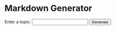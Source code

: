 <!DOCTYPE html>
<html>
  <head>
    <title>Markdown Generator</title>
    <script src="https://cdn.jsdelivr.net/npm/marked/marked.min.js"></script>
  </head>

  <body>
    <h1>Markdown Generator</h1>
    <form id="topic-form">
      <label for="topic">Enter a topic:</label>
      <input type="text" id="topic" name="topic" />
      <button type="submit">Generate</button>
    </form>
    <div id="result"></div>
    <script>
      document.getElementById("topic-form").addEventListener("submit", async function (event) {
        event.preventDefault();
        const topic = document.getElementById("topic").value;
        const response = await fetch("https://20.191.112.232/", {
          method: "POST",
          headers: {
            "Content-Type": "application/json",
          },
          body: JSON.stringify({ question: topic }),
        });
        
        const reader = response.body.getReader();
        const decoder = new TextDecoder("utf-8");
        const resultDiv = document.getElementById("result");
        let buffer = "";

        while (true) {
          const { done, value } = await reader.read();
          if (done) break;
          buffer += decoder.decode(value, { stream: true });

          let boundary = buffer.lastIndexOf('}');
          if (boundary !== -1) {
            let toProcess = buffer.slice(0, boundary + 1);
            buffer = buffer.slice(boundary + 1);

            let items = toProcess.split('}{').join('}\n{').split('\n');
            for (let item of items) {
              if (item.trim()) {
                let parsedChunk;
                try {
                  parsedChunk = JSON.parse(item);
                } catch (e) {
                  console.error("Error parsing chunk:", e);
                  continue;
                }

                if (parsedChunk.type === "text") {
                  resultDiv.innerHTML += marked.parse(parsedChunk.content);
                }
              }
            }
          }
        }
      });
    </script>
  </body>
</html>
